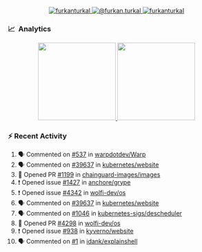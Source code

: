 <p align="center">
  <a href="https://linkedin.com/in/furkanturkal" target="blank">
    <img src="https://img.shields.io/badge/linkedin-%230077B5.svg?&style=for-the-badge&logo=linkedin&logoColor=white" alt="furkanturkal" />
  </a>
  <a href="https://medium.com/@furkan.turkal" target="blank">
    <img src="https://img.shields.io/badge/medium-%2312100E.svg?&style=for-the-badge&logo=medium&logoColor=white" alt="@furkan.turkal" />
  </a>
  <a href="https://twitter.com/furkanturkaI" target="blank">
    <img src="https://img.shields.io/badge/Twitter-1DA1F2?style=for-the-badge&logo=twitter&logoColor=white" alt="furkanturkaI" />
  </a>
</p>

### 📈 &nbsp;Analytics

<p align="center">
  <a href="https://coderstats.net/github/#Dentrax">
    <img height="180em" src="https://github-readme-stats-eight-theta.vercel.app/api?username=Dentrax&show_icons=true&theme=algolia&include_all_commits=true&count_private=true&line_height=26"/>
    <img height="180em" src="https://github-readme-stats-eight-theta.vercel.app/api/top-langs/?username=Dentrax&layout=compact&langs_count=8&theme=algolia&line_height=26"/>
  </a>
</p>

### :zap: Recent Activity

<!--START_SECTION:activity-->
1. 🗣 Commented on [#537](https://github.com/warpdotdev/Warp/issues/537#issuecomment-1675095772) in [warpdotdev/Warp](https://github.com/warpdotdev/Warp)
2. 🗣 Commented on [#39637](https://github.com/kubernetes/website/pull/39637#issuecomment-1674587579) in [kubernetes/website](https://github.com/kubernetes/website)
3. 💪 Opened PR [#1199](https://github.com/chainguard-images/images/pull/1199) in [chainguard-images/images](https://github.com/chainguard-images/images)
4. ❗ Opened issue [#1427](https://github.com/anchore/grype/issues/1427) in [anchore/grype](https://github.com/anchore/grype)
5. ❗ Opened issue [#4342](https://github.com/wolfi-dev/os/issues/4342) in [wolfi-dev/os](https://github.com/wolfi-dev/os)
6. 🗣 Commented on [#39637](https://github.com/kubernetes/website/pull/39637#issuecomment-1672097566) in [kubernetes/website](https://github.com/kubernetes/website)
7. 🗣 Commented on [#1046](https://github.com/kubernetes-sigs/descheduler/issues/1046#issuecomment-1671404278) in [kubernetes-sigs/descheduler](https://github.com/kubernetes-sigs/descheduler)
8. 💪 Opened PR [#4298](https://github.com/wolfi-dev/os/pull/4298) in [wolfi-dev/os](https://github.com/wolfi-dev/os)
9. ❗ Opened issue [#938](https://github.com/kyverno/website/issues/938) in [kyverno/website](https://github.com/kyverno/website)
10. 🗣 Commented on [#1](https://github.com/idank/explainshell/issues/1#issuecomment-1663742245) in [idank/explainshell](https://github.com/idank/explainshell)
<!--END_SECTION:activity-->
